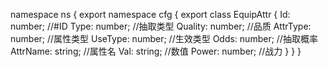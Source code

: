 namespace ns {
	export namespace cfg {
		export class EquipAttr {
			Id: number;		//#ID
			Type: number;		//抽取类型
			Quality: number;		//品质
			AttrType: number;		//属性类型
			UseType: number;		//生效类型
			Odds: number;		//抽取概率
			AttrName: string;		//属性名
			Val: string;		//数值
			Power: number;		//战力
		}
	}
}